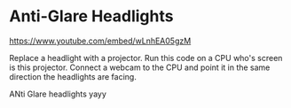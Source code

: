 # Anti-Glare Headlights

https://www.youtube.com/embed/wLnhEA05gzM

Replace a headlight with a projector.
Run this code on a CPU who's screen is this projector.
Connect a webcam to the CPU and point it in the same direction the headlights are facing.


ANti Glare headlights yayy
